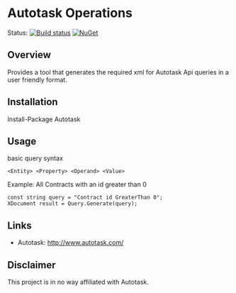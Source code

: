 Autotask Operations
===================

Status: [![Build status](https://ci.appveyor.com/api/projects/status/24ymfwe6949bx7qp/branch/master?svg=true)](https://ci.appveyor.com/project/ThomasAdams/autotaskoperations/branch/master) [![NuGet](https://img.shields.io/nuget/v/Autotask.svg)](https://www.nuget.org/packages/Autotask/)

Overview
--------

Provides a tool that generates the required xml for Autotask Api queries in a user friendly format.

Installation
------------

Install-Package Autotask

Usage
-----

basic query syntax
```
<Entity> <Property> <Operand> <Value>
```

Example:
All Contracts with an id greater than 0
```
const string query = "Contract id GreaterThan 0";
XDocument result = Query.Generate(query);
```



Links
-----

* Autotask: http://www.autotask.com/



Disclaimer
----------

This project is in no way affiliated with Autotask. 
